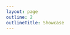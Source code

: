 ```yaml
---
layout: page
outline: 2
outlineTitle: Showcase
---
```

<script setup>
import PageContainer from '.vitepress/theme/components/PageContainer.vue'
import PackageList from '.vitepress/theme/components/showcase/ShowcaseList.vue'
</script>

<div class="VPDoc content">
  <PageContainer>
    <PackageList />
  </PageContainer>
</div>

<style scoped>
.container {
  margin: 0 auto;
  max-width: 1200px;
}
</style>
